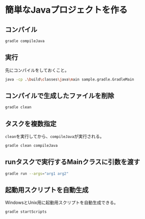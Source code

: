 # 簡単なJavaプロジェクトを作る

## コンパイル

```bash
gradle compileJava
```

## 実行

先にコンパイルをしておくこと。

```bash
java -cp .\build\classes\java\main sample.gradle.GradleMain
```

## コンパイルで生成したファイルを削除

```bash
gradle clean
```

## タスクを複数指定

`clean`を実行してから、`compileJava`が実行される。

```bash
gradle clean compileJava
```

## runタスクで実行するMainクラスに引数を渡す

```bash
gradle run --args="arg1 arg2"
```

## 起動用スクリプトを自動生成

WindowsとUnix用に起動用スクリプトを自動生成できる。

```bash
gradle startScripts
```
